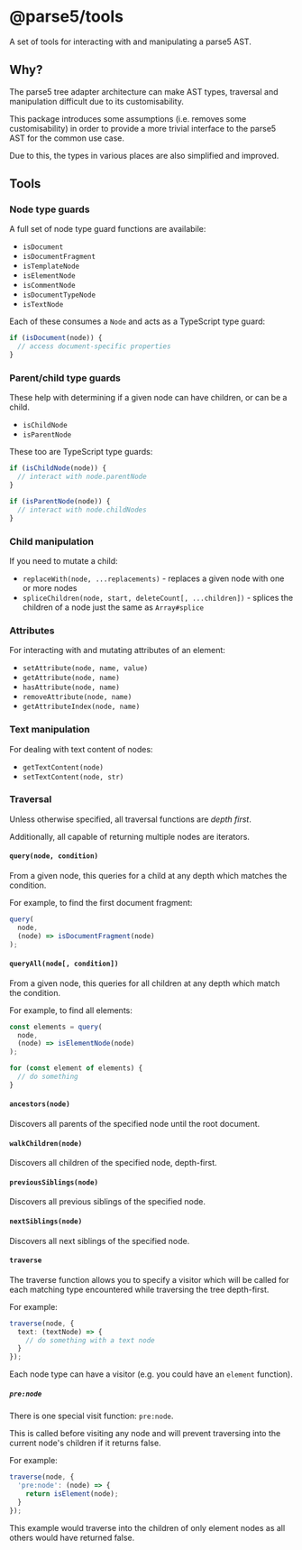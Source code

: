# @parse5/tools

A set of tools for interacting with and manipulating a parse5 AST.

## Why?

The parse5 tree adapter architecture can make AST types, traversal and
manipulation difficult due to its customisability.

This package introduces some assumptions (i.e. removes some customisability)
in order to provide a more trivial interface to the parse5 AST for the common
use case.

Due to this, the types in various places are also simplified and improved.

## Tools

### Node type guards

A full set of node type guard functions are availabile:

* `isDocument`
* `isDocumentFragment`
* `isTemplateNode`
* `isElementNode`
* `isCommentNode`
* `isDocumentTypeNode`
* `isTextNode`

Each of these consumes a `Node` and acts as a TypeScript type guard:

```ts
if (isDocument(node)) {
  // access document-specific properties
}
```

### Parent/child type guards

These help with determining if a given node can have children, or can be
a child.

* `isChildNode`
* `isParentNode`

These too are TypeScript type guards:

```ts
if (isChildNode(node)) {
  // interact with node.parentNode
}

if (isParentNode(node)) {
  // interact with node.childNodes
}
```

### Child manipulation

If you need to mutate a child:

* `replaceWith(node, ...replacements)` - replaces a given node with one or more
nodes
* `spliceChildren(node, start, deleteCount[, ...children])` - splices the
children of a node just the same as `Array#splice`

### Attributes

For interacting with and mutating attributes of an element:

* `setAttribute(node, name, value)`
* `getAttribute(node, name)`
* `hasAttribute(node, name)`
* `removeAttribute(node, name)`
* `getAttributeIndex(node, name)`

### Text manipulation

For dealing with text content of nodes:

* `getTextContent(node)`
* `setTextContent(node, str)`

### Traversal

Unless otherwise specified, all traversal functions are _depth first_.

Additionally, all capable of returning multiple nodes are iterators.

#### `query(node, condition)`

From a given node, this queries for a child at any depth which matches the
condition.

For example, to find the first document fragment:

```ts
query(
  node,
  (node) => isDocumentFragment(node)
);
```

#### `queryAll(node[, condition])`

From a given node, this queries for all children at any depth which match
the condition.

For example, to find all elements:

```ts
const elements = query(
  node,
  (node) => isElementNode(node)
);

for (const element of elements) {
  // do something
}
```

#### `ancestors(node)`

Discovers all parents of the specified node until the root document.

#### `walkChildren(node)`

Discovers all children of the specified node, depth-first.

#### `previousSiblings(node)`

Discovers all previous siblings of the specified node.

#### `nextSiblings(node)`

Discovers all next siblings of the specified node.

#### `traverse`

The traverse function allows you to specify a visitor which will be called
for each matching type encountered while traversing the tree depth-first.

For example:

```ts
traverse(node, {
  text: (textNode) => {
    // do something with a text node
  }
});
```

Each node type can have a visitor (e.g. you could have an `element` function).

##### `pre:node`

There is one special visit function: `pre:node`.

This is called before visiting any node and will prevent traversing into
the current node's children if it returns false.

For example:

```ts
traverse(node, {
  'pre:node': (node) => {
    return isElement(node);
  }
});
```

This example would traverse into the children of only element nodes as all
others would have returned false.
